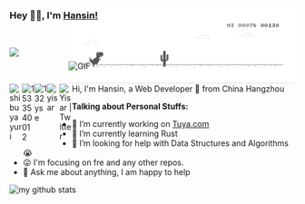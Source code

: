 ### Hey 👋🏽, I'm [Hansin!](https://www.zhihu.com/people/hansin)   

  <img align="right" alt="GIF" width='400' style="margin-top: -40px;" src="https://github.com/hansinhu/hansinhu/blob/master/dino.gif" />
  <img align="right" alt="GIF" width='400' style="margin-top: -40px;" src="https://media.giphy.com/media/SWoSkN6DxTszqIKEqv/giphy.gif" />

<br/>

<a href="#hansinhu">
  <img align="left" alt="shibuyayuri" width="22px" src="https://cdn.jsdelivr.net/npm/simple-icons@3.1.0/icons/wechat.svg" />
</a>
<a href="#980633361">
  <img align="left" alt="1533540012" width="22px" src="https://cdn.jsdelivr.net/npm/simple-icons@3.1.0/icons/tencentqq.svg" />
</a>
<a href="https://www.zhihu.com/people/hansin">
  <img align="left" alt="132yse" width="22px" src="https://cdn.jsdelivr.net/npm/simple-icons@3.1.0/icons/zhihu.svg" />
</a>
<a href="https://github.com/hansinhu">
  <img align="left" alt="yisar" width="22px" src="https://cdn.jsdelivr.net/npm/simple-icons@3.1.0/icons/github.svg" />
</a>
<a href="https://twitter.com/hansinhu">
  <img align="left" alt="Yisar | Twitter" width="22px" src="https://cdn.jsdelivr.net/npm/simple-icons@v3/icons/twitter.svg" />
</a>

![](https://visitor-badge.glitch.me/badge?page_id=741556e7169df24b29348c5e7686d7405f79e498)

<br />

Hi, I'm Hansin, a Web Developer 🚀 from China Hangzhou
  
**Talking about Personal Stuffs:**

- 👨 I’m currently working on [Tuya.com](https://www.tuya.com)
- 🌱 I’m currently learning Rust
- 🤔 I’m looking for help with Data Structures and Algorithms 😭
- 😜 I'm focusing on fre and any other repos.
- 💬 Ask me about anything, I am happy to help

![my github stats](https://github-readme-stats.vercel.app/api?username=hansinhu&show_icons=true&hide_border=true)
